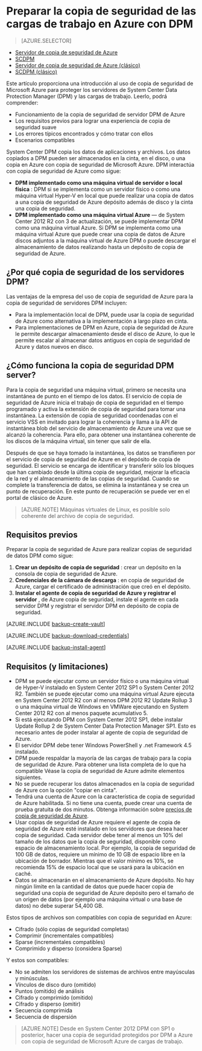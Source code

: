 <properties
    pageTitle="Introducción a la copia de seguridad de Azure DPM | Microsoft Azure"
    description="Introducción a la copia de seguridad de los servidores DPM mediante el servicio de copia de seguridad de Azure"
    services="backup"
    documentationCenter=""
    authors="Nkolli1"
    manager="shreeshd"
    editor=""
    keywords="Administrador de protección de datos de centro de sistema, Administrador de protección de datos, la copia de seguridad de dpm"/>

<tags
    ms.service="backup"
    ms.workload="storage-backup-recovery"
    ms.tgt_pltfrm="na"
    ms.devlang="na"
    ms.topic="article"
    ms.date="08/21/2016"
    ms.author="trinadhk;giridham;jimpark;markgal"/>

# <a name="preparing-to-back-up-workloads-to-azure-with-dpm"></a>Preparar la copia de seguridad de las cargas de trabajo en Azure con DPM

> [AZURE.SELECTOR]
- [Servidor de copia de seguridad de Azure](backup-azure-microsoft-azure-backup.md)
- [SCDPM](backup-azure-dpm-introduction.md)
- [Servidor de copia de seguridad de Azure (clásico)](backup-azure-microsoft-azure-backup-classic.md)
- [SCDPM (clásico)](backup-azure-dpm-introduction-classic.md)


Este artículo proporciona una introducción al uso de copia de seguridad de Microsoft Azure para proteger los servidores de System Center Data Protection Manager (DPM) y las cargas de trabajo. Leerlo, podrá comprender:

- Funcionamiento de la copia de seguridad de servidor DPM de Azure
- Los requisitos previos para lograr una experiencia de copia de seguridad suave
- Los errores típicos encontrados y cómo tratar con ellos
- Escenarios compatibles

System Center DPM copia los datos de aplicaciones y archivos. Los datos copiados a DPM pueden ser almacenados en la cinta, en el disco, o una copia en Azure con copia de seguridad de Microsoft Azure. DPM interactúa con copia de seguridad de Azure como sigue:

- **DPM implementado como una máquina virtual de servidor o local física** : DPM si se implementa como un servidor físico o como una máquina virtual Hyper-V en local que puede realizar una copia de datos a una copia de seguridad de Azure depósito además de disco y la cinta una copia de seguridad.
- **DPM implementado como una máquina virtual Azure** — de System Center 2012 R2 con 3 de actualización, se puede implementar DPM como una máquina virtual Azure. Si DPM se implementa como una máquina virtual Azure que puede crear una copia de datos de Azure discos adjuntos a la máquina virtual de Azure DPM o puede descargar el almacenamiento de datos realizando hasta un depósito de copia de seguridad de Azure.

## <a name="why-backup-your-dpm-servers"></a>¿Por qué copia de seguridad de los servidores DPM?

Las ventajas de la empresa del uso de copia de seguridad de Azure para la copia de seguridad de servidores DPM incluyen:

- Para la implementación local de DPM, puede usar la copia de seguridad de Azure como alternativa a la implementación a largo plazo en cinta.
- Para implementaciones de DPM en Azure, copia de seguridad de Azure le permite descargar almacenamiento desde el disco de Azure, lo que le permite escalar al almacenar datos antiguos en copia de seguridad de Azure y datos nuevos en disco.

## <a name="how-does-dpm-server-backup-work"></a>¿Cómo funciona la copia de seguridad DPM server?
Para la copia de seguridad una máquina virtual, primero se necesita una instantánea de punto en el tiempo de los datos. El servicio de copia de seguridad de Azure inicia el trabajo de copia de seguridad en el tiempo programado y activa la extensión de copia de seguridad para tomar una instantánea. La extensión de copia de seguridad coordenadas con el servicio VSS en invitado para lograr la coherencia y llama a la API de instantánea blob del servicio de almacenamiento de Azure una vez que se alcanzó la coherencia. Para ello, para obtener una instantánea coherente de los discos de la máquina virtual, sin tener que salir de ella.

Después de que se haya tomado la instantánea, los datos se transfieren por el servicio de copia de seguridad de Azure en el depósito de copia de seguridad. El servicio se encarga de identificar y transferir sólo los bloques que han cambiado desde la última copia de seguridad, mejorar la eficacia de la red y el almacenamiento de las copias de seguridad. Cuando se complete la transferencia de datos, se elimina la instantánea y se crea un punto de recuperación. En este punto de recuperación se puede ver en el portal de clásico de Azure.

>[AZURE.NOTE] Máquinas virtuales de Linux, es posible solo coherente del archivo de copia de seguridad.

## <a name="prerequisites"></a>Requisitos previos
Preparar la copia de seguridad de Azure para realizar copias de seguridad de datos DPM como sigue:

1. **Crear un depósito de copia de seguridad** : crear un depósito en la consola de copia de seguridad de Azure.
2. **Credenciales de la cámara de descarga** : en copia de seguridad de Azure, cargar el certificado de administración que creó en el depósito.
3. **Instalar el agente de copia de seguridad de Azure y registrar el servidor** , de Azure copia de seguridad, instale el agente en cada servidor DPM y registrar el servidor DPM en depósito de copia de seguridad.

[AZURE.INCLUDE [backup-create-vault](../../includes/backup-create-vault.md)]

[AZURE.INCLUDE [backup-download-credentials](../../includes/backup-download-credentials.md)]

[AZURE.INCLUDE [backup-install-agent](../../includes/backup-install-agent.md)]


## <a name="requirements-and-limitations"></a>Requisitos (y limitaciones)

- DPM se puede ejecutar como un servidor físico o una máquina virtual de Hyper-V instalado en System Center 2012 SP1 o System Center 2012 R2. También se puede ejecutar como una máquina virtual Azure ejecuta en System Center 2012 R2 con al menos DPM 2012 R2 Update Rollup 3 o una máquina virtual de Windows en VMWare ejecutando en System Center 2012 R2 con al menos paquete acumulativo 5.
- Si está ejecutando DPM con System Center 2012 SP1, debe instalar Update Rollup 2 de System Center Data Protection Manager SP1. Esto es necesario antes de poder instalar al agente de copia de seguridad de Azure.
- El servidor DPM debe tener Windows PowerShell y .net Framework 4.5 instalado.
- DPM puede respaldar la mayoría de las cargas de trabajo para la copia de seguridad de Azure. Para obtener una lista completa de lo que ha compatible Véase la copia de seguridad de Azure admite elementos siguientes.
- No se puede recuperar los datos almacenados en la copia de seguridad de Azure con la opción "copiar en cinta".
- Tendrá una cuenta de Azure con la característica de copia de seguridad de Azure habilitada. Si no tiene una cuenta, puede crear una cuenta de prueba gratuita de dos minutos. Obtenga información sobre [precios de copia de seguridad de Azure](https://azure.microsoft.com/pricing/details/backup/).
- Usar copias de seguridad de Azure requiere el agente de copia de seguridad de Azure esté instalado en los servidores que desea hacer copia de seguridad. Cada servidor debe tener al menos un 10% del tamaño de los datos que la copia de seguridad, disponible como espacio de almacenamiento local. Por ejemplo, la copia de seguridad de 100 GB de datos, requiere un mínimo de 10 GB de espacio libre en la ubicación de borrador. Mientras que el valor mínimo es 10%, se recomienda 15% de espacio local que se usará para la ubicación en caché.
- Datos se almacenarán en el almacenamiento de Azure depósito. No hay ningún límite en la cantidad de datos que puede hacer copia de seguridad una copia de seguridad de Azure depósito pero el tamaño de un origen de datos (por ejemplo una máquina virtual o una base de datos) no debe superar 54,400 GB.

Estos tipos de archivos son compatibles con copia de seguridad en Azure:

- Cifrado (sólo copias de seguridad completas)
- Comprimir (incrementales compatibles)
- Sparse (incrementales compatibles)
- Comprimido y disperso (considera Sparse)

Y estos son compatibles:

- No se admiten los servidores de sistemas de archivos entre mayúsculas y minúsculas.
- Vínculos de disco duro (omitido)
- Puntos (omitido) de análisis
- Cifrado y comprimido (omitido)
- Cifrado y disperso (omitir)
- Secuencia comprimida
- Secuencia de dispersión

>[AZURE.NOTE] Desde en System Center 2012 DPM con SP1 o posterior, hacer una copia de seguridad protegidos por DPM a Azure con copia de seguridad de Microsoft Azure de cargas de trabajo.
